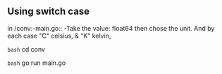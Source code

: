 ## Using switch case

in /conv:-main.go:: -Take the value: float64 then chose the unit. And by each case "C" celsius, & "K" kelvin, 

```bash```
cd conv 

```bash```
go run main.go